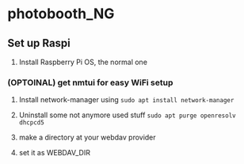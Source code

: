 # photobooth_NG


## Set up Raspi

1. Install Raspberry Pi OS, the normal one

### (OPTOINAL) get nmtui for easy WiFi setup

1. Install network-manager using `sudo apt install network-manager`
2. Uninstall some not anymore used stuff `sudo apt purge openresolv dhcpcd5`



1. make a directory at your webdav provider
2. set it as WEBDAV_DIR
